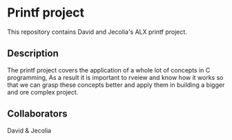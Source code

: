 # Printf project
This repository contains David and Jecolia's ALX printf project.

## Description 
The printf project covers the application of a whole lot of concepts in C programming, As a result it is important to rveiew and know how it works so that we can grasp these concepts better and apply them in building a bigger and  ore complex project.

## Collaborators
David & Jecolia
